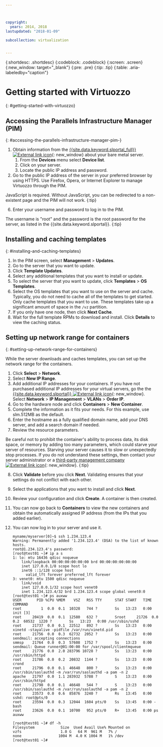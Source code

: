 ```yaml
---



copyright:
  years: 2014, 2018
lastupdated: "2018-01-09"

subcollection: virtualization


---
```


{:shortdesc: .shortdesc}
{:codeblock: .codeblock}
{:screen: .screen}
{:new_window: target="_blank"}
{:pre: .pre}
{:tip: .tip}
{:table: .aria-labeledby="caption"}

# Getting started with Virtuozzo
{: #getting-started-with-virtuozzo}

## Accessing the Parallels Infrastructure Manager (PIM)
{: #accessing-the-parallels-infrastructure-manager-pim-}

1. Obtain information from the [{{site.data.keyword.slportal_full}} ![External link icon](../../icons/launch-glyph.svg "External link icon")](https://control.softlayer.com/){: new_window} about your bare metal server.
    1. From the **Devices** menu select **Device list**.
    2. Click on your server.
    3. Locate the public IP address and password.
5. Go to the public IP address of the server in your preferred browser by using HTTPS. Use Firefox, Opera, or Internet Explorer to manage Virtuozzo through the PIM.

JavaScript is required. Without JavaScript, you can be redirected to a non-existent page and the PIM will not work.
{:tip}

6. Enter your username and password to log in to the PIM.

The username is "root" and the password is the root password for the server, as listed in the {{site.data.keyword.slportal}}.
{:tip}

## Installing and caching templates
{: #installing-and-caching-templates}

1. In the PIM screen, select **Management** > **Updates**.
2. Go to the server that you want to update.
3. Click **Template Updates**.
4. Select any additional templates that you want to install or update.
5. To select the server that you want to update, click **Templates** > **OS Templates**.
6. Select the OS templates that you want to use on the server and cache. Typically, you do not need to cache all of the templates to get started. Only cache templates that you want to use. These templates take up a significant amount of space in the `/vz` partition.
7. If you only have one node, then click **Next Cache**.
8. Wait for the full template RPMs to download and install. Click **Details** to view the caching status.

## Setting up network range for containers
{: #setting-up-network-range-for-containers}

While the server downloads and caches templates, you can set up the network range for the containers.

1. Click **Select** > **Network**.
2. Select **New IP Range**.
3. Add additional IP addresses for your containers. If you have not purchased additional IP addresses for your virtual servers, go the the [{{site.data.keyword.slportal}} ![External link icon](../../icons/launch-glyph.svg "External link icon")](https://control.softlayer.com/){: new_window}. Select **Network** > **IP Management** > **VLANs** > **Order IP**.
4. Go to the hardware node and click **Containers** > **New Container**.
5. Complete the information as it fits your needs. For this example, use slm.512MB as the default.
6. Enter the hostname as a fully qualified domain name, add your DNS server, and add a search domain if needed.
7. Review the resource parameters.

Be careful not to prohibit the container's ability to process data, its disk space, or memory by adding too many parameters, which could starve your server of resources. Starving your server causes it to slow or unexpectedly stop processes. If you do not understand these settings, then contact your server administrator or a [third-party management company ![External link icon](../../icons/launch-glyph.svg "External link icon")](https://developer.ibm.com/bluemix/){: new_window}.
{:tip}

8. Click **Validate** before you click **Next**. Validating ensures that your settings do not conflict with each other.
9. Select the applications that you want to install and click **Next**.
10. Review your configuration and click **Create**. A container is then created.
11. You can now go back to **Containers** to view the new containers and obtain the automatically assigned IP address (from the IPs that you added earlier).
12. You can now log in to your server and use it.

        myname/myserver[0]~$ ssh 1.234.123.4
        Warning: Permanently added '1.234.123.4' (DSA) to the list of known hosts.
        root@1.234.123.4's password:
        [root@test01 ~]# ip a s
        1: lo: mtu 16436 qdisc noqueue
            link/loopback 00:00:00:00:00:00 brd 00:00:00:00:00:00
            inet 127.0.0.1/8 scope host lo
            inet6 ::1/128 scope host
              valid_lft forever preferred_lft forever
        3: venet0: mtu 1500 qdisc noqueue
            link/void
            inet 127.0.0.1/32 scope host venet0
            inet 1.234.123.4/32 brd 1.234.123.4 scope global venet0:0
        [root@test01 ~]# ps auxww
        USER       PID %CPU %MEM    VSZ   RSS TTY      STAT START   TIME COMMAND
        root         1  0.0  0.1  10328   744 ?        Ss   13:23   0:00 init [3]
        root     20419  0.0  0.1  12580   632 ?        Sroot     21726  0.0  0.2  60532  1220 ?        Ss   13:23   0:00 /usr/sbin/sshd
        root     21737  0.0  0.1  22512   892 ?        Ss   13:23   0:00 xinetd -stayalive -pidfile /var/run/xinetd.pid
        root     21756  0.0  0.3  62732  2052 ?        Ss   13:23   0:00 sendmail: accepting connections
        smmsp    21764  0.0  0.3  57608  1752 ?        Ss   13:23   0:00 sendmail: Queue runner@01:00:00 for /var/spool/clientmqueue
        root     21776  0.0  2.0 283796 10728 ?        Ss   13:23   0:00 /usr/sbin/httpd
        root     21786  0.0  0.2  20832  1144 ?        Ss   13:23   0:00 crond
        root     21796  0.0  0.1  46648   800 ?        Ss   13:23   0:00 /usr/sbin/saslauthd -m /var/run/saslauthd -a pam -n 2
        apache   21797  0.0  1.1 283932  5788 ?        S    13:23   0:00 /usr/sbin/httpd
        root     21798  0.0  0.1  46648   544 ?        S    13:23   0:00 /usr/sbin/saslauthd -m /var/run/saslauthd -a pam -n 2
        root     23573  0.0  0.6  85876  3240 ?        Rs   13:45   0:00 sshd: root@pts/0
        root     23594  0.0  0.3  12044  1604 pts/0    Ss   13:45   0:00 -bash
        root     23626  0.0  0.1  10700   952 pts/0    R+   13:45   0:00 ps auxww

        [root@test01 ~]# df -h
        Filesystem            Size  Used Avail Use% Mounted on
        vzfs                  1.0 G   64 M  961 M   7% /
        none                 1004 M  4.0 K 1004 M   1% /dev
        [root@test01 ~]#
